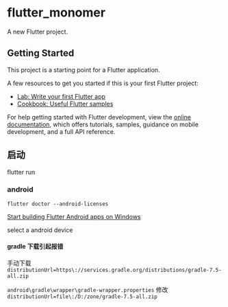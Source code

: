 # flutter_monomer

A new Flutter project.

## Getting Started

This project is a starting point for a Flutter application.

A few resources to get you started if this is your first Flutter project:

- [Lab: Write your first Flutter app](https://docs.flutter.dev/get-started/codelab)
- [Cookbook: Useful Flutter samples](https://docs.flutter.dev/cookbook)

For help getting started with Flutter development, view the
[online documentation](https://docs.flutter.dev/), which offers tutorials,
samples, guidance on mobile development, and a full API reference.

## 启动

flutter run

### android

`flutter doctor --android-licenses`

[Start building Flutter Android apps on Windows](https://docs.flutter.dev/get-started/install/windows/mobile)

select a android device

#### gradle 下载引起报错

手动下载 `distributionUrl=https\://services.gradle.org/distributions/gradle-7.5-all.zip`

`android\gradle\wrapper\gradle-wrapper.properties` 修改 `distributionUrl=file\:/D:/zone/gradle-7.5-all.zip`

